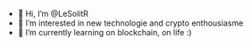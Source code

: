 - 👋 Hi, I’m @LeSolitR
- 👀 I’m interested in new technologie and crypto enthousiasme
- 🌱 I’m currently learning on blockchain, on life :)

<!---
LeSolitR/LeSolitR is a ✨ special ✨ repository because its `README.md` (this file) appears on your GitHub profile.
You can click the Preview link to take a look at your changes.
--->
